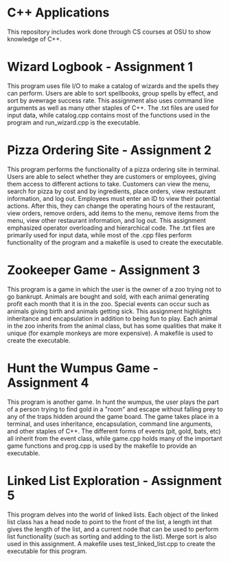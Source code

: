 # C++ Applications
This repository includes work done through CS courses at OSU to show knowledge of C++.

# Wizard Logbook - Assignment 1
This program uses file I/O to make a catalog of wizards and the spells they can perform. Users are able to sort spellbooks, group spells by effect, and sort by avewrage success rate. This assignment also uses command line arguments as well as many other staples of C++. The .txt files are used for input data, while catalog.cpp contains most of the functions used in the program and run_wizard.cpp is the executable. 

# Pizza Ordering Site - Assignment 2
This program performs the functionality of a pizza ordering site in terminal. Users are able to select whether they are customers or employees, giving them access to different actions to take. Customers can view the menu, search for pizza by cost and by ingredients, place orders, view restaurant information, and log out. Employees must enter an ID to view their potential actions. After this, they can change the operating hours of the restaurant, view orders, remove orders, add items to the menu, remove items from the menu, view other restaurant information, and log out. This assignment emphasized operator overloading and hierarchical code. The .txt files are primarily used for input data, while most of the .cpp files perform functionality of the program and a makefile is used to create the executable.

# Zookeeper Game - Assignment 3
This program is a game in which the user is the owner of a zoo trying not to go bankrupt. Animals are bought and sold, with each animal generating profit each month that it is in the zoo. Special events can occur such as animals giving birth and animals getting sick. This assignment highlights inheritance and encapsulation in addition to being fun to play. Each animal in the zoo inherits from the animal class, but has some qualities that make it unique (for example monkeys are more expensive). A makefile is used to create the executable.

# Hunt the Wumpus Game - Assignment 4
This program is another game. In hunt the wumpus, the user plays the part of a person trying to find gold in a "room" and escape without falling prey to any of the traps hidden around the game board. The game takes place in a terminal, and uses inheritance, encapsulation, command line arguments, and other staples of C++. The different forms of events (pit, gold, bats, etc) all inherit from the event class, while game.cpp holds many of the important game functions and prog.cpp is used by the makefile to provide an executable.

# Linked List Exploration - Assignment 5
This program delves into the world of linked lists. Each object of the linked list class has a head node to point to the front of the list, a length int that gives the length of the list, and a current node that can be used to perform list functionality (such as sorting and adding to the list). Merge sort is also used in this assignment. A makefile uses test_linked_list.cpp to create the executable for this program.
